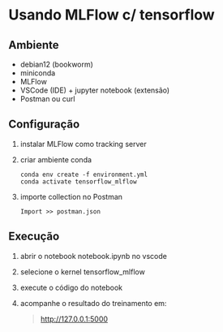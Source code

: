 # Usando MLFlow c/ tensorflow

## Ambiente

- debian12 (bookworm)
- miniconda
- MLFlow
- VSCode (IDE) + jupyter notebook (extensão)
- Postman ou curl

## Configuração

1) instalar MLFlow como tracking server


2) criar ambiente conda
    ```
    conda env create -f environment.yml
    conda activate tensorflow_mlflow
    ```

3) importe collection no Postman
    ```
    Import >> postman.json
    ```

## Execução

1) abrir o notebook notebook.ipynb no vscode

2) selecione o kernel tensorflow_mlflow

3) execute o código do notebook

4) acompanhe o resultado do treinamento em:

    > http://127.0.0.1:5000

